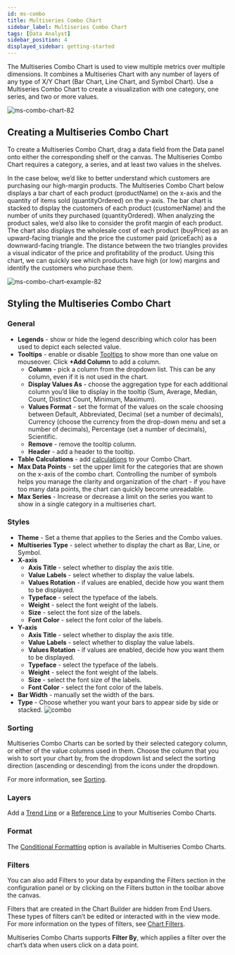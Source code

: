 ```yaml
---
id: ms-combo
title: Multiseries Combo Chart
sidebar_label: Multiseries Combo Chart
tags: [Data Analyst]
sidebar_position: 4
displayed_sidebar: getting-started
---
```


<div style={{textAlign: "justify"}}>

The Multiseries Combo Chart is used to view multiple metrics over multiple dimensions. It combines a Multiseries Chart with any number of layers of any type of X/Y Chart (Bar Chart, Line Chart, and Symbol Chart). Use a Multiseries Combo Chart to create a visualization with one category, one series, and two or more values. 



![ms-combo-chart-82](https://s3.amazonaws.com/cdn.qrvey.com/documentation_assets/ui-docs/dataviews/chart-types-all/MS-Combo/ms-combo-chart-82.png)

## Creating a Multiseries Combo Chart
To create a Multiseries Combo Chart, drag a data field from the Data panel onto either the corresponding shelf or the canvas. The Multiseries Combo Chart requires a category, a series, and at least two values in the shelves. 

In the case below, we’d like to better understand which customers are purchasing our high-margin products. The Multiseries Combo Chart below displays a bar chart of each product (productName) on the x-axis and the quantity of items sold (quantityOrdered) on the y-axis. The bar chart is stacked to display the customers of each product (customerName) and the number of units they purchased (quantityOrdered). When analyzing the product sales, we’d also like to consider the profit margin of each product. The chart also displays the wholesale cost of each product (buyPrice) as an upward-facing triangle and the price the customer paid (priceEach) as a downward-facing triangle. The distance between the two triangles provides a visual indicator of the price and profitability of the product. Using this chart, we can quickly see which products have high (or low) margins and identify the customers who purchase them. 
 

![ms-combo-chart-example-82](https://s3.amazonaws.com/cdn.qrvey.com/documentation_assets/ui-docs/dataviews/chart-types-all/MS-Combo/ms-combo-chart-example-82.png)

## Styling the Multiseries Combo Chart

### General

* **Legends** - show or hide the legend describing which color has been used to depict each selected value.
* **Tooltips** - enable or disable [Tooltips](../../chart-builder/tooltips.md) to show more than one value on mouseover. Click **+Add Column** to add a column. 
  * **Column** - pick a column from the dropdown list. This can be any column, even if it is not used in the chart.
  * **Display Values As** - choose the aggregation type for each additional column you’d like to display in the tooltip (Sum, Average, Median, Count, Distinct Count, Minimum, Maximum).
  * **Values Format** - set the format of the values on the scale choosing between Default, Abbreviated, Decimal (set a number of decimals), Currency (choose the currency from the drop-down menu and set a number of decimals), Percentage (set a number of decimals), Scientific. 
  * **Remove** - remove the tooltip column.
  * **Header** - add a header to the tooltip. 
* **Table Calculations** - add [calculations](../../dataviews/table-calculations.md) to your Combo Chart. 
* **Max Data Points** - set the upper limit for the categories that are shown on the x-axis of the combo chart. Controlling the number of symbols helps you manage the clarity and organization of the chart - if you have too many data points, the chart can quickly become unreadable.
* **Max Series** - Increase or decrease a limit on the series you want to show in a single category in a multiseries chart. 

### Styles
* **Theme** - Set a theme that applies to the Series and the Combo values. 
* **Multiseries Type** - select whether to display the chart as Bar, Line, or Symbol. 
* **X-axis**
  * **Axis Title** - select whether to display the axis title.  
  * **Value Labels** - select whether to display the value labels. 
  * **Values Rotation** - if values are enabled, decide how you want them to be displayed.
  * **Typeface** - select the typeface of the labels. 
  * **Weight** - select the font weight of the labels. 
  * **Size** - select the font size of the labels. 
  * **Font Color** - select the font color of the labels. 
* **Y-axis**
  * **Axis Title** - select whether to display the axis title.  
  * **Value Labels** - select whether to display the value labels. 
  * **Values Rotation** - if values are enabled, decide how you want them to be displayed.
  * **Typeface** - select the typeface of the labels. 
  * **Weight** - select the font weight of the labels. 
  * **Size** - select the font size of the labels. 
  * **Font Color** - select the font color of the labels. 
* **Bar Width** - manually set the width of the bars. 
* **Type** - Choose whether you want your bars to appear side by side or stacked.
![combo](https://s3.amazonaws.com/cdn.qrvey.com/documentation_assets/ui-docs/dataviews/chart-types-all/Combo/combo3.png#thumbnail)

### Sorting
Multiseries Combo Charts can be sorted by their selected category column, or either of the value columns used in them. Choose the column that you wish to sort your chart by, from the dropdown list and select the sorting direction (ascending or descending) from the icons under the dropdown.

For more information, see [Sorting](../../chart-builder/sorting.md). 

### Layers
Add a [Trend Line](../../dataviews/chart-builder/chart-configuration/layers.md#trend-line) or a [Reference Line](../../dataviews/chart-builder/chart-configuration/layers.md#reference-line) to your Multiseries Combo Charts.

### Format
The [Conditional Formatting](../../dataviews/chart-builder/chart-configuration/format.md#small-multiples#conditional-formatting) option is available in Multiseries Combo Charts.

### Filters
You can also add Filters to your data by expanding the Filters section in the configuration panel or by clicking on the Filters button in the toolbar above the canvas. 

Filters that are created in the Chart Builder are hidden from End Users. These types of filters can’t be edited or interacted with in the view mode. For more information on the types of filters, see [Chart Filters](../../dataviews/chart-builder/chart-configuration/chart-filters.md). 
 
Multiseries Combo Charts supports **Filter By**, which applies a filter over the chart’s data when users click on a data point.



</div>